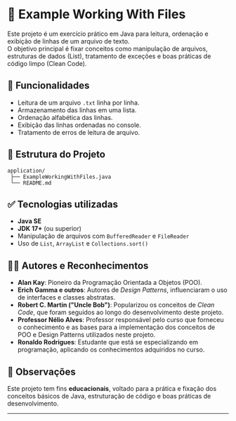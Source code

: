 # 📄 Example Working With Files

Este projeto é um exercício prático em Java para leitura, ordenação e exibição de linhas de um arquivo de texto.  
O objetivo principal é fixar conceitos como manipulação de arquivos, estruturas de dados (List), tratamento de exceções e boas práticas de código limpo (Clean Code).

## 🚀 Funcionalidades

- Leitura de um arquivo `.txt` linha por linha.
- Armazenamento das linhas em uma lista.
- Ordenação alfabética das linhas.
- Exibição das linhas ordenadas no console.
- Tratamento de erros de leitura de arquivo.

## 📂 Estrutura do Projeto

```
application/
 ├── ExampleWorkingWithFiles.java
 └── README.md
```

## ✅ Tecnologias utilizadas

- **Java SE**
- **JDK 17+** (ou superior)
- Manipulação de arquivos com `BufferedReader` e `FileReader`
- Uso de `List`, `ArrayList` e `Collections.sort()`

## 👨‍💻 Autores e Reconhecimentos

- **Alan Kay**: Pioneiro da Programação Orientada a Objetos (POO).
- **Erich Gamma e outros**: Autores de *Design Patterns*, influenciaram o uso de interfaces e classes abstratas.
- **Robert C. Martin ("Uncle Bob")**: Popularizou os conceitos de *Clean Code*, que foram seguidos ao longo do desenvolvimento deste projeto.
- **Professor Nélio Alves**: Professor responsável pelo curso que forneceu o conhecimento e as bases para a implementação dos conceitos de POO e Design Patterns utilizados neste projeto.
- **Ronaldo Rodrigues**: Estudante que está se especializando em programação, aplicando os conhecimentos adquiridos no curso.

## 📌 Observações

Este projeto tem fins **educacionais**, voltado para a prática e fixação dos conceitos básicos de Java, estruturação de código e boas práticas de desenvolvimento.

---
